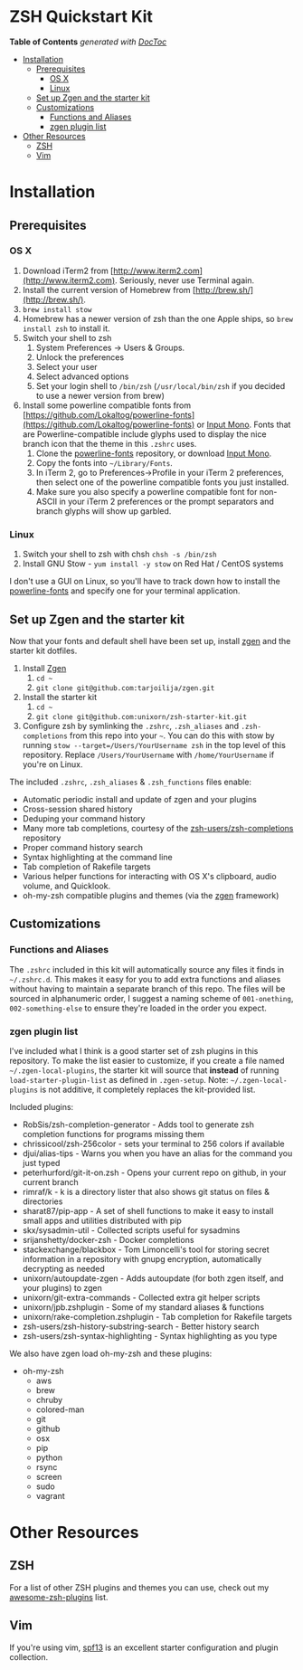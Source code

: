 # ZSH Quickstart Kit
<!-- START doctoc generated TOC please keep comment here to allow auto update -->
<!-- DON'T EDIT THIS SECTION, INSTEAD RE-RUN doctoc TO UPDATE -->
**Table of Contents**  *generated with [DocToc](https://github.com/thlorenz/doctoc)*

- [Installation](#installation)
  - [Prerequisites](#prerequisites)
    - [OS X](#os-x)
    - [Linux](#linux)
  - [Set up Zgen and the starter kit](#set-up-zgen-and-the-starter-kit)
  - [Customizations](#customizations)
    - [Functions and Aliases](#functions-and-aliases)
    - [zgen plugin list](#zgen-plugin-list)
- [Other Resources](#other-resources)
  - [ZSH](#zsh)
  - [Vim](#vim)

<!-- END doctoc generated TOC please keep comment here to allow auto update -->

# Installation

## Prerequisites

### OS X

1. Download iTerm2 from [http://www.iterm2.com](http://www.iterm2.com). Seriously, never use Terminal again.
2. Install the current version of Homebrew from [http://brew.sh/](http://brew.sh/).
3. `brew install stow`
4. Homebrew has a newer version of zsh than the one Apple ships, so `brew install zsh` to install it.
5. Switch your shell to zsh
    1. System Preferences -> Users & Groups.
    2. Unlock the preferences
    3. Select your user
    4. Select advanced options
    5. Set your login shell to `/bin/zsh` (`/usr/local/bin/zsh` if you decided to use a newer version from brew)
6. Install some powerline compatible fonts from [https://github.com/Lokaltog/powerline-fonts](https://github.com/Lokaltog/powerline-fonts) or [Input Mono](http://input.fontbureau.com/). Fonts that are Powerline-compatible include glyphs used to display the nice branch icon that the theme in this `.zshrc` uses.
    1. Clone the [powerline-fonts](https://github.com/Lokaltog/powerline-fonts) repository, or download [Input Mono](http://input.fontbureau.com/).
    2. Copy the fonts into `~/Library/Fonts`.
    3. In iTerm 2, go to Preferences->Profile in your iTerm 2 preferences, then select one of the powerline compatible fonts you just installed.
    4.  Make sure you also specify a powerline compatible font for non-ASCII in your iTerm 2 preferences or the prompt separators and branch glyphs will show up garbled.

### Linux

1. Switch your shell to zsh with chsh `chsh -s /bin/zsh`
2. Install GNU Stow - `yum install -y stow` on Red Hat / CentOS systems

I don't use a GUI on Linux, so you'll have to track down how to install the [powerline-fonts](https://github.com/Lokaltog/powerline-fonts) and specify one for your terminal application.

## Set up Zgen and the starter kit

Now that your fonts and default shell have been set up, install [zgen](https://github.com/tarjoilija/zgen) and the starter kit dotfiles.

1. Install [Zgen](https://github.com/tarjoilija/zgen)
    1. `cd ~`
    2. `git clone git@github.com:tarjoilija/zgen.git`
2. Install the starter kit
    1. `cd ~`
    2. `git clone git@github.com:unixorn/zsh-starter-kit.git`
2. Configure zsh by symlinking the `.zshrc`, `.zsh_aliases` and `.zsh-completions` from this repo into your `~`. You can do this with stow by running `stow --target=/Users/YourUsername zsh` in the top level of this repository. Replace `/Users/YourUsername` with `/home/YourUsername` if you're on Linux.

The included `.zshrc`, `.zsh_aliases` & `.zsh_functions` files enable:

* Automatic periodic install and update of zgen and your plugins
* Cross-session shared history
* Deduping your command history
* Many more tab completions, courtesy of the [zsh-users/zsh-completions](https://github.com/zsh-users/zsh-completions) repository
* Proper command history search
* Syntax highlighting at the command line
* Tab completion of Rakefile targets
* Various helper functions for interacting with OS X's clipboard, audio volume, and Quicklook.
* oh-my-zsh compatible plugins and themes (via the [zgen](https://github.com/tarjoilija/zgen) framework)

## Customizations

### Functions and Aliases

The `.zshrc` included in this kit will automatically source any files it finds in `~/.zshrc.d`. This makes it easy for you to add extra functions and aliases without having to maintain a separate branch of this repo. The files will be sourced in alphanumeric order, I suggest a naming scheme of `001-onething`, `002-something-else` to ensure they're loaded in the order you expect.

### zgen plugin list

I've included what I think is a good starter set of zsh plugins in this repository. To make the list easier to customize, if you create a file named `~/.zgen-local-plugins`, the starter kit will source that **instead** of running `load-starter-plugin-list` as defined in `.zgen-setup`. Note: `~/.zgen-local-plugins` is not additive, it completely replaces the kit-provided list.

Included plugins:
* RobSis/zsh-completion-generator - Adds tool to generate zsh completion functions for programs missing them
* chrissicool/zsh-256color - sets your terminal to 256 colors if available
* djui/alias-tips - Warns you when you have an alias for the command you just typed
* peterhurford/git-it-on.zsh - Opens your current repo on github, in your current branch
* rimraf/k - k is a directory lister that also shows git status on files & directories
* sharat87/pip-app - A set of shell functions to make it easy to install small apps and utilities distributed with pip
* skx/sysadmin-util - Collected scripts useful for sysadmins
* srijanshetty/docker-zsh - Docker completions
* stackexchange/blackbox - Tom Limoncelli's tool for storing secret information in a repository with gnupg encryption, automatically decrypting as needed
* unixorn/autoupdate-zgen - Adds autoupdate (for both zgen itself, and your plugins) to zgen
* unixorn/git-extra-commands - Collected extra git helper scripts
* unixorn/jpb.zshplugin - Some of my standard aliases & functions
* unixorn/rake-completion.zshplugin - Tab completion for Rakefile targets
* zsh-users/zsh-history-substring-search - Better history search
* zsh-users/zsh-syntax-highlighting - Syntax highlighting as you type

We also have zgen load oh-my-zsh and these plugins:
* oh-my-zsh
    * aws
    * brew
    * chruby
    * colored-man
    * git
    * github
    * osx
    * pip
    * python
    * rsync
    * screen
    * sudo
    * vagrant

# Other Resources

## ZSH

For a list of other ZSH plugins and themes you can use, check out my [awesome-zsh-plugins](https://github.com/unixorn/awesome-zsh-plugins) list.

## Vim

If you're using vim, [spf13](http://vim.spf13.com/) is an excellent starter configuration and plugin collection.

